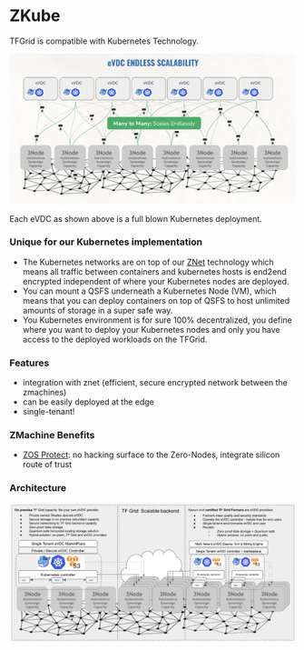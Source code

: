 # ZKube

TFGrid is compatible with Kubernetes Technology.

![](img/kubernetes_0_.jpg)

Each eVDC as shown above is a full blown Kubernetes deployment.

### Unique for our Kubernetes implementation

- The Kubernetes networks are on top of our [ZNet](../network/znet.md) technology which means all traffic between containers and kubernetes hosts is end2end encrypted independent of where your Kubernetes nodes are deployed.
- You can mount a QSFS underneath a Kubernetes Node (VM), which means that you can deploy containers on top of QSFS to host unlimited amounts of storage in a super safe way.
- You Kubernetes environment is for sure 100% decentralized, you define where you want to deploy your Kubernetes nodes and only you have access to the deployed workloads on the TFGrid.

### Features

*   integration with znet (efficient, secure encrypted network between the zmachines)
*   can be easily deployed at the edge
*   single-tenant!

### ZMachine Benefits

*   [ZOS Protect](../../zos/benefits/zos_protect.md): no hacking surface to the Zero-Nodes, integrate silicon route of trust

### Architecture

![](img/zkube_architecture_.jpg)